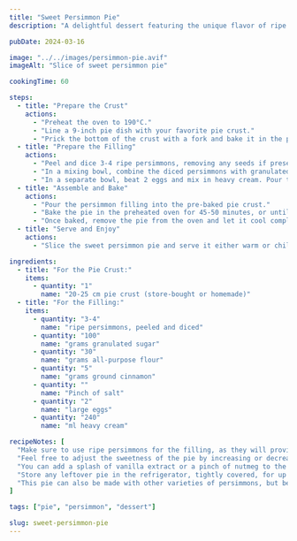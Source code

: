 ```yaml
---
title: "Sweet Persimmon Pie"
description: "A delightful dessert featuring the unique flavor of ripe persimmons in a sweet and creamy pie filling, nestled in a flaky crust."

pubDate: 2024-03-16

image: "../../images/persimmon-pie.avif"
imageAlt: "Slice of sweet persimmon pie"

cookingTime: 60

steps:
  - title: "Prepare the Crust"
    actions:
      - "Preheat the oven to 190°C."
      - "Line a 9-inch pie dish with your favorite pie crust."
      - "Prick the bottom of the crust with a fork and bake it in the preheated oven for about 10 minutes, or until lightly golden. Remove from the oven and set aside."
  - title: "Prepare the Filling"
    actions:
      - "Peel and dice 3-4 ripe persimmons, removing any seeds if present."
      - "In a mixing bowl, combine the diced persimmons with granulated sugar, all-purpose flour, ground cinnamon, and a pinch of salt. Mix until well combined."
      - "In a separate bowl, beat 2 eggs and mix in heavy cream. Pour this mixture over the persimmon filling and stir until evenly coated."
  - title: "Assemble and Bake"
    actions:
      - "Pour the persimmon filling into the pre-baked pie crust."
      - "Bake the pie in the preheated oven for 45-50 minutes, or until the filling is set and the crust is golden brown."
      - "Once baked, remove the pie from the oven and let it cool completely before slicing and serving."
  - title: "Serve and Enjoy"
    actions:
      - "Slice the sweet persimmon pie and serve it either warm or chilled, optionally topped with whipped cream or vanilla ice cream."

ingredients:
  - title: "For the Pie Crust:"
    items:
      - quantity: "1"
        name: "20-25 cm pie crust (store-bought or homemade)"
  - title: "For the Filling:"
    items:
      - quantity: "3-4"
        name: "ripe persimmons, peeled and diced"
      - quantity: "100"
        name: "grams granulated sugar"
      - quantity: "30"
        name: "grams all-purpose flour"
      - quantity: "5"
        name: "grams ground cinnamon"
      - quantity: ""
        name: "Pinch of salt"
      - quantity: "2"
        name: "large eggs"
      - quantity: "240"
        name: "ml heavy cream"

recipeNotes: [
  "Make sure to use ripe persimmons for the filling, as they will provide the best flavor and texture.",
  "Feel free to adjust the sweetness of the pie by increasing or decreasing the amount of sugar according to your taste preferences.",
  "You can add a splash of vanilla extract or a pinch of nutmeg to the filling for added flavor.",
  "Store any leftover pie in the refrigerator, tightly covered, for up to 3 days.",
  "This pie can also be made with other varieties of persimmons, but be sure to adjust the sugar accordingly based on the sweetness of the fruit."
]

tags: ["pie", "persimmon", "dessert"]

slug: sweet-persimmon-pie
---
```

